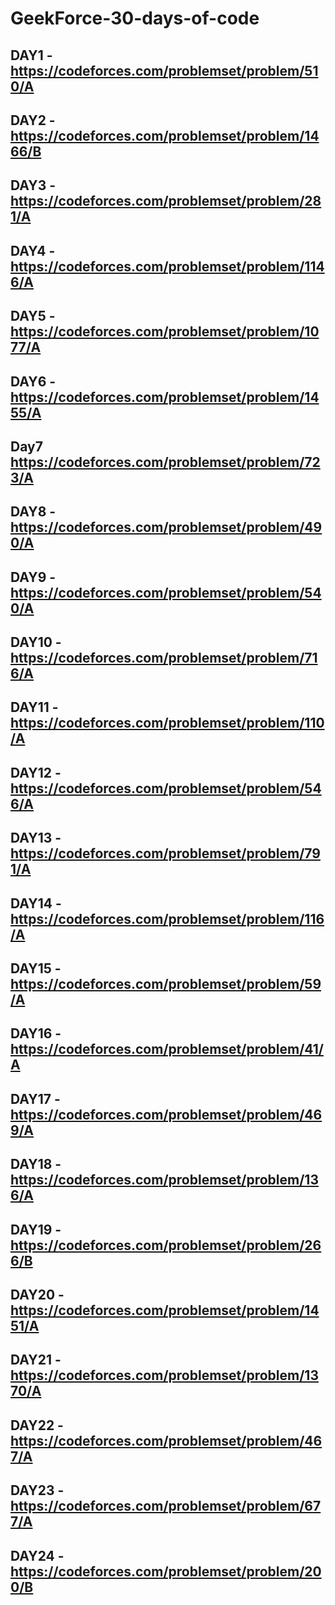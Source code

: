 # GeekForce-30-days-of-code
## DAY1 - https://codeforces.com/problemset/problem/510/A
## DAY2 - https://codeforces.com/problemset/problem/1466/B
## DAY3 - https://codeforces.com/problemset/problem/281/A
## DAY4 - https://codeforces.com/problemset/problem/1146/A
## DAY5 - https://codeforces.com/problemset/problem/1077/A
## DAY6 - https://codeforces.com/problemset/problem/1455/A
## Day7   https://codeforces.com/problemset/problem/723/A
## DAY8 - https://codeforces.com/problemset/problem/490/A
## DAY9 - https://codeforces.com/problemset/problem/540/A
## DAY10 - https://codeforces.com/problemset/problem/716/A
## DAY11 - https://codeforces.com/problemset/problem/110/A
## DAY12 - https://codeforces.com/problemset/problem/546/A
## DAY13 - https://codeforces.com/problemset/problem/791/A
## DAY14 - https://codeforces.com/problemset/problem/116/A
## DAY15 - https://codeforces.com/problemset/problem/59/A
## DAY16 - https://codeforces.com/problemset/problem/41/A
## DAY17 - https://codeforces.com/problemset/problem/469/A
## DAY18 - https://codeforces.com/problemset/problem/136/A
## DAY19 - https://codeforces.com/problemset/problem/266/B
## DAY20 - https://codeforces.com/problemset/problem/1451/A
## DAY21 - https://codeforces.com/problemset/problem/1370/A
## DAY22 - https://codeforces.com/problemset/problem/467/A
## DAY23 - https://codeforces.com/problemset/problem/677/A
## DAY24 - https://codeforces.com/problemset/problem/200/B


